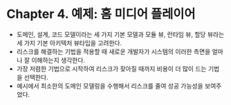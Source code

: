 # Chapter 4. 예제: 홈 미디어 플레이어
- 도메인, 설계, 코드 모델이라는 세 가지 기본 모델과 모듈 뷰, 런타임 뷰, 할당 뷰라는 세 가지 기본 아키텍처 뷰타입을 고려한다.
- 리스크를 해결하는 기법을 적용할 때 새로운 개발자가 시스템의 이러한 측면을 얼마나 잘 이해하는지 생각한다.
- 가장 저렴한 기법으로 시작하여 리스크가 잦아질 때까지 비용이 더 많이 드는 기법을 선택한다.
- 예시에서 최소한의 도메인 모델링을 수행해서 리스크를 줄여 성공 가능성을 보여주었다.